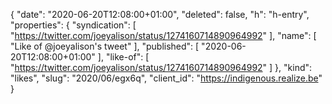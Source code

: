 {
  "date": "2020-06-20T12:08:00+01:00",
  "deleted": false,
  "h": "h-entry",
  "properties": {
    "syndication": [
      "https://twitter.com/joeyalison/status/1274160714890964992"
    ],
    "name": [
      "Like of @joeyalison's tweet"
    ],
    "published": [
      "2020-06-20T12:08:00+01:00"
    ],
    "like-of": [
      "https://twitter.com/joeyalison/status/1274160714890964992"
    ]
  },
  "kind": "likes",
  "slug": "2020/06/egx6q",
  "client_id": "https://indigenous.realize.be"
}
